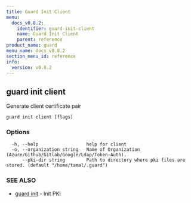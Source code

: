 ```yaml
---
title: Guard Init Client
menu:
  docs_v0.8.2:
    identifier: guard-init-client
    name: Guard Init Client
    parent: reference
product_name: guard
menu_name: docs_v0.8.2
section_menu_id: reference
info:
  version: v0.8.2
---
```


## guard init client

Generate client certificate pair

```
guard init client [flags]
```

### Options

```
  -h, --help                  help for client
  -o, --organization string   Name of Organization (Azure/Github/Gitlab/Google/Ldap/Token-Auth).
      --pki-dir string        Path to directory where pki files are stored. (default "/home/tamal/.guard")
```

### SEE ALSO

* [guard init](/docs/v0.8.2/reference/guard_init)	 - Init PKI

